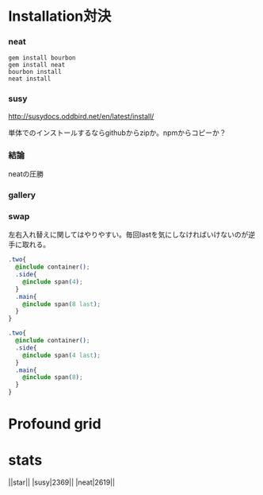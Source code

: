 # Installation対決
### neat

```
gem install bourbon
gem install neat
bourbon install
neat install
```

### susy

http://susydocs.oddbird.net/en/latest/install/

単体でのインストールするならgithubからzipか。npmからコピーか？

### 結論
neatの圧勝

### gallery


### swap
左右入れ替えに関してはやりやすい。毎回lastを気にしなければいけないのが逆手に取れる。

```これを...css
.two{
  @include container();
  .side{
    @include span(4);
  }
  .main{
    @include span(8 last);
  }
}
```

```こうじゃ！.css
.two{
  @include container();
  .side{
    @include span(4 last);
  }
  .main{
    @include span(8);
  }
}
```

# Profound grid


# stats
||star||
|susy|2369||
|neat|2619||